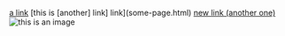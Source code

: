 [a link](https://hello.com())
[this is [another] link] link](some-page.html)
[new link (another one)](https://google.com)
![this is an image](image.jpg)